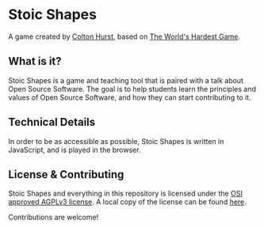 # Stoic Shapes

A game created by [Colton Hurst](https://www.coltonhurst.com), based on [The World's Hardest Game](https://flashgaming.fandom.com/wiki/The_World%27s_Hardest_Game).

## What is it?

Stoic Shapes is a game and teaching tool that is paired with a talk about Open Source Software. The goal is to help students learn the principles and values of Open Source Software, and how they can start contributing to it.

## Technical Details

In order to be as accessible as possible, Stoic Shapes is written in JavaScript, and is played in the browser.

## License & Contributing

Stoic Shapes and everything in this repository is licensed under the [OSI approved AGPLv3 license](https://opensource.org/license/agpl-v3). A local copy of the license can be found [here](./LICENSE).

Contributions are welcome!

